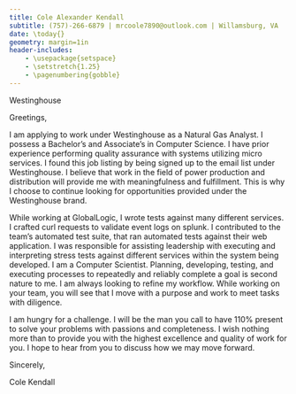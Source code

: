 ```yaml
---
title: Cole Alexander Kendall
subtitle: (757)-266-6879 | mrcoole7890@outlook.com | Willamsburg, VA
date: \today{} 
geometry: margin=1in
header-includes:
    - \usepackage{setspace}
    - \setstretch{1.25}
    - \pagenumbering{gobble}
---
```

Westinghouse

Greetings,

I am applying to work under Westinghouse as a Natural Gas Analyst. I possess a Bachelor’s and Associate’s in Computer Science. I have prior experience performing quality assurance with systems utilizing micro services. I found this job listing by being signed up to the email list under Westinghouse. I believe that work in the field of power production and distribution will provide me with meaningfulness and fulfillment. This is why I choose to continue looking for opportunities provided under the Westinghouse brand.

While working at GlobalLogic, I wrote tests against many different services. I crafted curl requests to validate event logs on splunk. I contributed to the team’s automated test suite, that ran automated tests against their web application. I was responsible for assisting leadership with executing and interpreting stress tests against different services within the system being developed. I am a Computer Scientist. Planning, developing, testing, and executing processes to repeatedly and reliably complete a goal is second nature to me. I am always looking to refine my workflow. While working on your team, you will see that I move with a purpose and work to meet tasks with diligence.

I am hungry for a challenge. I will be the man you call to have 110% present to solve your problems with passions and completeness. I wish nothing more than to provide you with the highest excellence and quality of work for you. I hope
to hear from you to discuss how we may move forward.

Sincerely,

Cole Kendall


